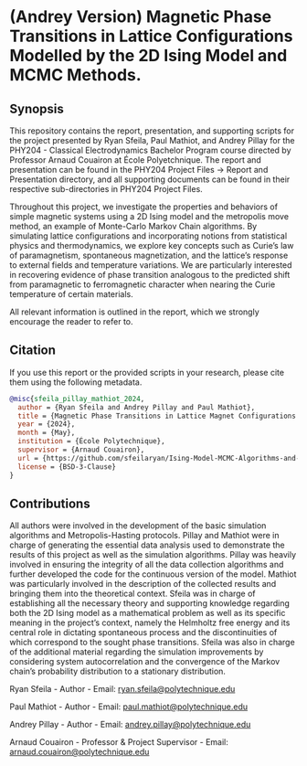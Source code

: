 # (Andrey Version) Magnetic Phase Transitions in Lattice Configurations Modelled by the 2D Ising Model and MCMC Methods.

## Synopsis

This repository contains the report, presentation, and supporting scripts for the project presented by Ryan Sfeila, Paul Mathiot, and Andrey Pillay for the PHY204 - Classical Electrodynamics Bachelor Program course directed by Professor Arnaud Couairon at École Polyetchnique. The report and presentation can be found in the PHY204 Project Files -> Report and Presentation directory, and all supporting documents can be found in their respective sub-directories in PHY204 Project Files.

Throughout this project, we investigate the properties and behaviors of simple
magnetic systems using a 2D Ising model and the metropolis move method, an example of Monte-Carlo Markov Chain algorithms. By simulating lattice configurations and incorporating notions from statistical physics and thermodynamics, we explore key concepts such as Curie’s law of paramagnetism, spontaneous magnetization, and the lattice’s response to external fields and temperature variations. We are
particularly interested in recovering evidence of phase transition analogous to the predicted
shift from paramagnetic to ferromagnetic character when nearing the Curie temperature of
certain materials.
 
All relevant information is outlined in the report, which we strongly encourage the reader to refer to.

## Citation
If you use this report or the provided scripts in your research, please cite them using the following metadata.

``` bibtex
@misc{sfeila_pillay_mathiot_2024,
  author = {Ryan Sfeila and Andrey Pillay and Paul Mathiot},
  title = {Magnetic Phase Transitions in Lattice Magnet Configurations Modelled by the 2D Ising Model and Monte-Carlo Markov Chain Algorithms},
  year = {2024},
  month = {May},
  institution = {École Polytechnique},
  supervisor = {Arnaud Couairon},
  url = {https://github.com/sfeilaryan/Ising-Model-MCMC-Algorithms-and-Magnetic-Phase-Change},
  license = {BSD-3-Clause}
}
```

## Contributions

All authors were involved in the development of the basic simulation algorithms and Metropolis-Hasting protocols. Pillay and Mathiot were in charge of generating
the essential data analysis used to demonstrate the results of this project as well as the simulation algorithms. Pillay was heavily involved in ensuring the integrity of all the data collection algorithms and
further developed the code for the continuous version of the model. Mathiot was particularly involved
in the description of the collected results and bringing them into the theoretical context. Sfeila was in charge of establishing all the necessary theory and supporting knowledge regarding both the 2D Ising
model as a mathematical problem as well as its specific meaning in the project’s context, namely the
Helmholtz free energy and its central role in dictating spontaneous process and the discontinuities of
which correspond to the sought phase transitions. Sfeila was also in charge of the additional material
regarding the simulation improvements by considering system autocorrelation and the convergence of the
Markov chain’s probability distribution to a stationary distribution.

Ryan Sfeila - Author - Email: [ryan.sfeila@polytechnique.edu](ryan.sfeila@polytechnique.edu)

Paul Mathiot - Author - Email: [paul.mathiot@polytechnique.edu](paul.mathiot@polytechnique.edu)

Andrey Pillay - Author - Email: [andrey.pillay@polytechnique.edu](andrey.pillay@polytechnique.edu)

Arnaud Couairon - Professor & Project Supervisor - Email: [arnaud.couairon@polytechnique.edu](arnaud.couairon@polytechnique.edu)
